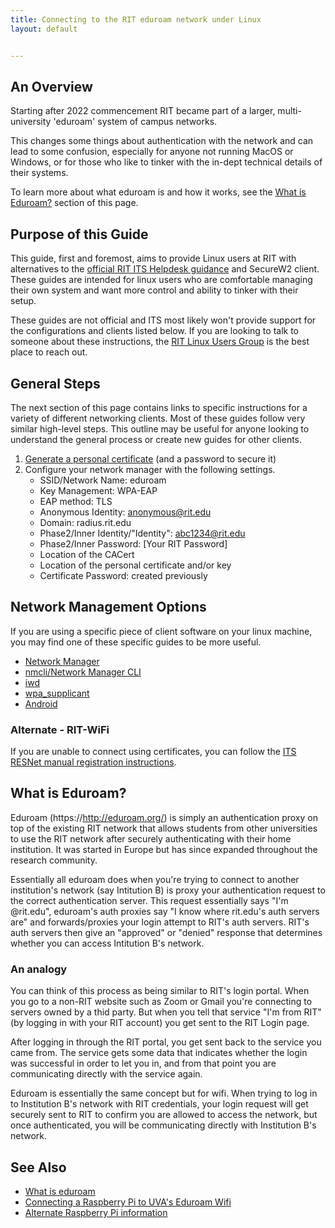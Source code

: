 ```yaml
---
title: Connecting to the RIT eduroam network under Linux
layout: default


---
```

## An Overview

Starting after 2022 commencement RIT became part of a larger, multi-university 'eduroam' system of campus networks. 

This changes some things about authentication with the network and can lead to some confusion, especially for anyone not running MacOS or Windows, or for those who like to tinker with the in-dept technical details of their systems.

To learn more about what eduroam is and how it works, see the [What is Eduroam?](#what-is-eduroam) section of this page.

## Purpose of this Guide
This guide, first and foremost, aims to provide Linux users at RIT with alternatives to the [official RIT ITS Helpdesk guidance](https://help.rit.edu/sp/?id=kb_article_view&sysparm_article=KB0040935) and SecureW2 client. These guides are intended for linux users who are comfortable managing their own system and want more control and ability to tinker with their setup.

These guides are not official and ITS most likely won't provide support for the configurations and clients listed below. If you are looking to talk to someone about these instructions, the [RIT Linux Users Group](https://ritlug.com/) is the best place to reach out.

## General Steps

The next section of this page contains links to specific instructions for a variety of different networking clients. Most of these guides follow very similar high-level steps. This outline may be useful for anyone looking to understand the general process or create new guides for other clients.

1. [Generate a personal certificate](./certificates) (and a password to secure it) 
2. Configure your network manager with the following settings.
    - SSID/Network Name: eduroam
    - Key Management: WPA-EAP
    - EAP method: TLS
    - Anonymous Identity: anonymous@rit.edu
    - Domain: radius.rit.edu
    - Phase2/Inner Identity/"Identity": abc1234@rit.edu
    - Phase2/Inner Password: [Your RIT Password]
    - Location of the CACert
    - Location of the personal certificate and/or key
    - Certificate Password: created previously

## Network Management Options
If you are using a specific piece of client software on your linux machine, you may find one of these specific guides to be more useful. 

- [Network Manager](./networkManager)
- [nmcli/Network Manager CLI](./nmcli)
- [iwd](./iwd)
- [wpa_supplicant](./wpa_supplicant)
- [Android](./android)

### Alternate - RIT-WiFi

If you are unable to connect using certificates, you can follow the [ITS RESNet manual registration instructions](https://www.rit.edu/its/resnet/manual-registration).

## What is Eduroam?

Eduroam (https://http://eduroam.org/) is simply an authentication proxy on top of the existing RIT network that allows students from other universities to use the RIT network after securely authenticating with their home institution. It was started in Europe but has since expanded throughout the research community.

Essentially all eduroam does when you're trying to connect to another institution's network (say Intitution B) is proxy your authentication request to the correct authentication server. This request essentially says "I'm <username>@rit.edu", eduroam's auth proxies say "I know where rit.edu's auth servers are" and forwards/proxies your login attempt to RIT's auth servers. RIT's auth servers then give an "approved" or "denied" response that determines whether you can access Intitution B's network.

### An analogy
You can think of this process as being similar to RIT's login portal. When you go to a non-RIT website such as Zoom or Gmail you're connecting to servers owned by a thid party. But when you tell that service "I'm from RIT" (by logging in with your RIT account) you get sent to the RIT Login page.

After logging in through the RIT portal, you get sent back to the service you came from. The service gets some data that indicates whether the login was successful in order to let you in, and from that point you are communicating directly with the service again.

Eduroam is essentially the same concept but for wifi. When trying to log in to Institution B's network with RIT credentials, your login request will get securely sent to RIT to confirm you are allowed to access the network, but once authenticated, you will be communicating directly with Institution B's network.

## See Also
- [What is eduroam](https://eduroam.org/what-is-eduroam/)
- [Connecting a Raspberry Pi to UVA's Eduroam Wifi](https://scholarslab.lib.virginia.edu/blog/raspberry-pi-uva-eduroam/)
- [Alternate Raspberry Pi information](https://s55ma.radioamater.si/2020/10/28/raspberry-pi-eap-tls-wi-fi-with-nmcli-network-manager/)

